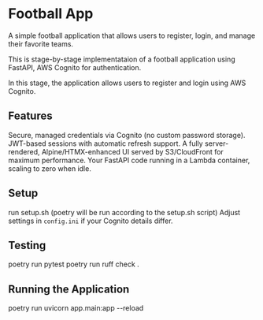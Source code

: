 # Football App

A simple football application that allows users to register, login, and manage their favorite teams.

This is stage-by-stage implementataion of a football application using FastAPI, AWS Cognito for authentication.

In this stage, the application allows users to register and login using AWS Cognito.

## Features
Secure, managed credentials via Cognito (no custom password storage).
JWT-based sessions with automatic refresh support.
A fully server-rendered, Alpine/HTMX-enhanced UI served by S3/CloudFront for maximum performance.
Your FastAPI code running in a Lambda container, scaling to zero when idle.

## Setup
run setup.sh (poetry will be run according to the setup.sh script)
Adjust settings in `config.ini` if your Cognito details differ.

## Testing
poetry run pytest
poetry run ruff check .

## Running the Application
poetry run uvicorn app.main:app --reload